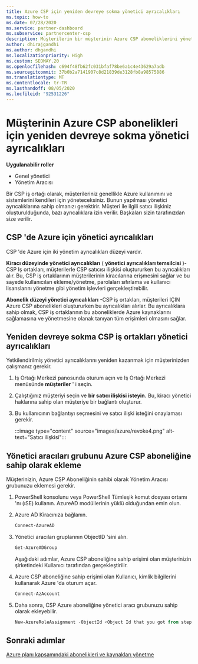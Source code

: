 ```yaml
---
title: Azure CSP için yeniden devreye sokma yönetici ayrıcalıkları
ms.topic: how-to
ms.date: 07/28/2020
ms.service: partner-dashboard
ms.subservice: partnercenter-csp
description: Müşterilerin bir müşterinin Azure CSP aboneliklerini yönetmeye yardımcı olması için, ortağın yönetici ayrıcalıklarını yeniden devreye sokmasını nasıl sağlayacağınızı öğrenin.
author: dhirajgandhi
ms.author: dhgandhi
ms.localizationpriority: High
ms.custom: SEOMAY.20
ms.openlocfilehash: c694f48fb62fc031bfaf78be6a1c4e43629a7adb
ms.sourcegitcommit: 37b0b2a7141907c8d21839de3128fb8a98575886
ms.translationtype: MT
ms.contentlocale: tr-TR
ms.lasthandoff: 08/05/2020
ms.locfileid: "92531226"
---
```

# <a name="reinstate-admin-privileges-for-a-customers-azure-csp-subscriptions"></a>Müşterinin Azure CSP abonelikleri için yeniden devreye sokma yönetici ayrıcalıkları  

**Uygulanabilir roller**

- Genel yönetici
- Yönetim Aracısı

Bir CSP iş ortağı olarak, müşterileriniz genellikle Azure kullanımını ve sistemlerini kendileri için yöneteceksiniz. Bunun yapılması yönetici ayrıcalıklarına sahip olmanızı gerektirir. Müşteri ile ilgili satıcı ilişkiniz oluşturulduğunda, bazı ayrıcalıklara izin verilir. Başkaları sizin tarafınızdan size verilir.

## <a name="admin-privileges-for-azure-in-csp"></a>CSP 'de Azure için yönetici ayrıcalıkları

CSP 'de Azure için iki yönetim ayrıcalıkları düzeyi vardır.

**Kiracı düzeyinde yönetici ayrıcalıkları** ( **yönetici ayrıcalıkları temsilcisi** )-CSP Iş ortakları, müşterilerle CSP satıcısı ilişkisi oluştururken bu ayrıcalıkları alır. Bu, CSP iş ortaklarının müşterilerinin kiracılarına erişmesini sağlar ve bu sayede kullanıcıları ekleme/yönetme, parolaları sıfırlama ve kullanıcı lisanslarını yönetme gibi yönetim işlevleri gerçekleştirebilir.

**Abonelik düzeyi yönetici ayrıcalıkları** -CSP iş ortakları, müşterileri IÇIN Azure CSP abonelikleri oluştururken bu ayrıcalıkları alırlar. Bu ayrıcalıklara sahip olmak, CSP iş ortaklarının bu aboneliklerde Azure kaynaklarını sağlamasına ve yönetmesine olanak tanıyan tüm erişimleri olmasını sağlar.

## <a name="reinstate-csp-partners-admin-privileges"></a>Yeniden devreye sokma CSP iş ortakları yönetici ayrıcalıkları

Yetkilendirilmiş yönetici ayrıcalıklarını yeniden kazanmak için müşterinizden çalışmanız gerekir.

1. Iş Ortağı Merkezi panosunda oturum açın ve Iş Ortağı Merkezi menüsünde **müşteriler** ' i seçin.

2. Çalıştığınız müşteriyi seçin ve **bir satıcı ilişkisi isteyin.** Bu, kiracı yönetici haklarına sahip olan müşteriye bir bağlantı oluşturur.

3. Bu kullanıcının bağlantıyı seçmesini ve satıcı ilişki isteğini onaylaması gerekir.

   :::image type="content" source="images/azure/revoke4.png" alt-text="Satıcı ilişkisi":::

## <a name="adding-the-admin-agents-group-as-an-owner-for-the-azure-csp-subscription"></a>Yönetici aracıları grubunu Azure CSP aboneliğine sahip olarak ekleme

Müşterinizin, Azure CSP Aboneliğinin sahibi olarak Yönetim Aracısı grubunuzu eklemesi gerekir.

1. PowerShell konsolunu veya PowerShell Tümleşik komut dosyası ortamı 'nı (ıSE) kullanın. AzureAD modüllerinin yüklü olduğundan emin olun.

2. Azure AD Kiracınıza bağlanın.

   ```powershell
   Connect-AzureAD
   ```

3. Yönetici aracıları gruplarının ObjectID 'sini alın.

   ```powershell
   Get-AzureADGroup
   ```
   Aşağıdaki adımlar, Azure CSP aboneliğine sahip erişimi olan müşterinizin şirketindeki Kullanıcı tarafından gerçekleştirilir.

4. Azure CSP aboneliğine sahip erişimi olan Kullanıcı, kimlik bilgilerini kullanarak Azure 'da oturum açar.

   ```powershell
   Connect-AzAccount
   ```

5. Daha sonra, CSP Azure aboneliğine yönetici aracı grubunuzu sahip olarak ekleyebilir.

    ```powershell
    New-AzureRoleAssignment -ObjectId <Object Id that you got from step 3> -RoleDefinitionName Owner -Scope "/subscriptions/<SubscriptionId of CSP subscription>"
    ```

## <a name="next-steps"></a>Sonraki adımlar

[Azure planı kapsamındaki abonelikleri ve kaynakları yönetme](azure-plan-manage.md)
